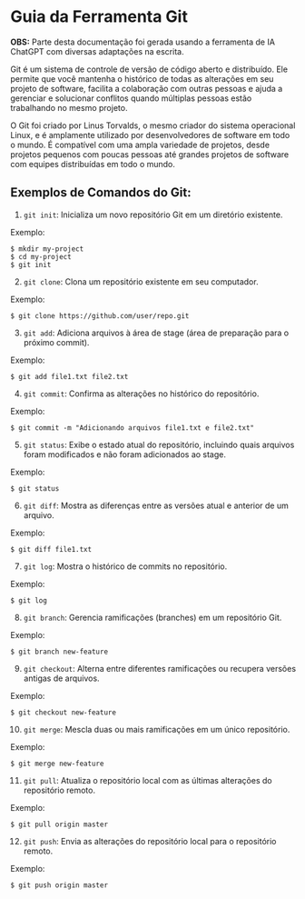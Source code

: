 # Guia da Ferramenta Git

**OBS:** Parte desta documentação foi gerada usando a ferramenta de IA ChatGPT com diversas adaptações na escrita. 

Git é um sistema de controle de versão de código aberto e distribuído. Ele permite que você mantenha o histórico de todas as alterações em seu projeto de software, facilita a colaboração com outras pessoas e ajuda a gerenciar e solucionar conflitos quando múltiplas pessoas estão trabalhando no mesmo projeto.

O Git foi criado por Linus Torvalds, o mesmo criador do sistema operacional Linux, e é amplamente utilizado por desenvolvedores de software em todo o mundo. É compatível com uma ampla variedade de projetos, desde projetos pequenos com poucas pessoas até grandes projetos de software com equipes distribuídas em todo o mundo.

## Exemplos de Comandos do Git:

1. `git init`: Inicializa um novo repositório Git em um diretório existente. 

Exemplo: 

```
$ mkdir my-project
$ cd my-project
$ git init
```

2. `git clone`: Clona um repositório existente em seu computador.

Exemplo: 

```
$ git clone https://github.com/user/repo.git
```

3. `git add`: Adiciona arquivos à área de stage (área de preparação para o próximo commit).

Exemplo: 

```
$ git add file1.txt file2.txt
```

4. `git commit`: Confirma as alterações no histórico do repositório.

Exemplo: 

```
$ git commit -m "Adicionando arquivos file1.txt e file2.txt"
```

5. `git status`: Exibe o estado atual do repositório, incluindo quais arquivos foram modificados e não foram adicionados ao stage.

Exemplo: 

```
$ git status
```

6. `git diff`: Mostra as diferenças entre as versões atual e anterior de um arquivo.

Exemplo: 

```
$ git diff file1.txt
```

7. `git log`: Mostra o histórico de commits no repositório.

Exemplo: 

```
$ git log
```

8. `git branch`: Gerencia ramificações (branches) em um repositório Git.

Exemplo: 

```
$ git branch new-feature
```

9. `git checkout`: Alterna entre diferentes ramificações ou recupera versões antigas de arquivos.

Exemplo: 

```
$ git checkout new-feature
```

10. `git merge`: Mescla duas ou mais ramificações em um único repositório.

Exemplo: 

```
$ git merge new-feature
```

11. `git pull`: Atualiza o repositório local com as últimas alterações do repositório remoto.

Exemplo: 

```
$ git pull origin master
```

12. `git push`: Envia as alterações do repositório local para o repositório remoto.

Exemplo: 

```
$ git push origin master
```
